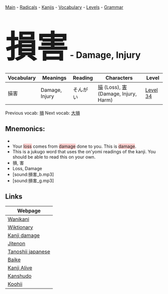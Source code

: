 <style> bigfont {font-size: 100px}</style>
[Main](../README.md) -
[Radicals](../radicals.md) -
[Kanjis](../kanjis.md) -
[Vocabulary](../vocabulary.md) -
[Levels](../levels.md) -
[Grammar](../grammar.md)
# <bigfont> 損害</bigfont> - Damage, Injury 

| Vocabulary | Meanings | Reading | Characters | Level |
| --- | --- | --- | --- | --- |
| 損害 | Damage, Injury | そんがい |  [損](../kanjis/損.md) (Loss), [害](../kanjis/害.md) (Damage, Injury, Harm) | [Level 34](../levels/wk_level34.md) |

Previous vocab: [損](損.md) Next vocab: [大損](大損.md) 

## Mnemonics:

* 
* Your <span style="background-color:#ffcccb"> loss</span> comes from <span style="background-color:#ffcccb"> damage</span> done to you. This is <span style="background-color:#ffcccb"> damage</span>.
* This is a jukugo word that uses the on'yomi readings of the kanji. You should be able to read this on your own.
* 損, 害
* Loss, Damage
* [sound:損害_b.mp3]
* [sound:損害_g.mp3]


## Links 

| Webpage |
| --- |
| [Wanikani          ](https://www.wanikani.com/kanji/損害) |
| [Wiktionary        ](https://en.wiktionary.org/wiki/損害) |
| [Kanji damage      ](http://www.kanjidamage.com/kanji/search?utf8=✓&q=損害) |
| [Jitenon           ](https://jitenon.com/kanji/損害) |
| [Tanoshii japanese ](https://www.tanoshiijapanese.com/dictionary/kanji.cfm?k=損害) |
| [Baike             ](https://baike.baidu.com/item/損害) |
| [Kanji Alive       ](https://app.kanjialive.com/損害) |
| [Kanshudo          ](https://www.kanshudo.com/searchmn?q=損害) |
| [Koohii            ](https://kanji.koohii.com/study/kanji/損害) |
